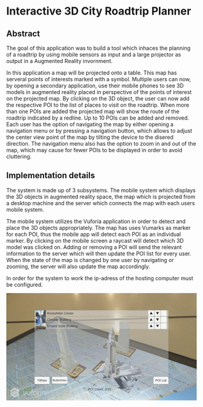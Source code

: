 # Interactive 3D City Roadtrip Planner
## Abstract
The goal of this application was to build a tool which inhaces the planning of a roadtrip by using mobile sensors as input and a large projector as output in a Augmented Reality invornment.

In this application a map will be projected onto a table. This map has serveral points of interests marked with a symbol. Multiple users can now, by opening a secondary application, use their mobile phones to see 3D models in augmented reality placed in perspective of the points of interest on the projected map. By clicking on the 3D object, the user can now add the respective POI to the list of places to visit on the roadtrip. When more than one POIs are added the projected map will show the route of the roadtrip indicated by a redline. Up to 10 POIs can be added and removed. Each user has the option of navigating the map by either opening a navigation menu or by pressing a navigation button, which allows to adjust the center view point of the map by tilting the device to the disered direction. The navigation menu also has the option to zoom in and out of the map, which may cause for fewer POIs to be displayed in order to avoid cluttering. 

## Implementation details
The system is made up of 3 subsystems. The mobile system which displays the 3D objects in augmented reality space, the map which is projected from a desktop machine and the server which connects the map with each users mobile system. 

The mobile system utilizes the Vuforia application in order to detect and place the 3D objects appropriately. The map has uses Vumarks as marker for each POI, thus the mobile app will detect each POI as an individual marker. By clicking on the mobile screen a raycast will detect which 3D model was clicked on. Adding or removing a POI will send the relevant information to the server which will then update the POI list for every user. When the state of the map is changed by one user by navigating or zooming, the server will also update the map accordingly. 

In order for the system to work the ip-adress of the hosting computer must be configured.

![alt text](https://github.com/GeibTobias/ARProjekt2.2/blob/master/roadtrip.jpg "Roadtrip")
